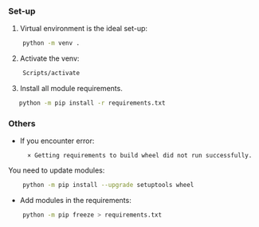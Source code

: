 ### Set-up

1. Virtual environment is the ideal set-up:

```bash
    python -m venv .
```

2. Activate the venv:

```bash
    Scripts/activate
```

3. Install all module requirements.

```bash
   python -m pip install -r requirements.txt
```

### Others

- If you encounter error:

        × Getting requirements to build wheel did not run successfully.

You need to update modules:

```bash
    python -m pip install --upgrade setuptools wheel
```

- Add modules in the requirements:

```bash
    python -m pip freeze > requirements.txt
```
